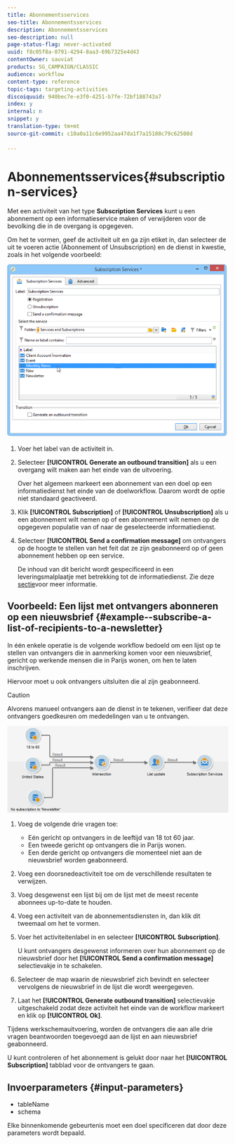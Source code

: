 ```yaml
---
title: Abonnementsservices
seo-title: Abonnementsservices
description: Abonnementsservices
seo-description: null
page-status-flag: never-activated
uuid: f8c05f8a-0791-4294-8aa3-69b7325e4d43
contentOwner: sauviat
products: SG_CAMPAIGN/CLASSIC
audience: workflow
content-type: reference
topic-tags: targeting-activities
discoiquuid: 940bec7e-e3f0-4251-b7fe-72bf188743a7
index: y
internal: n
snippet: y
translation-type: tm+mt
source-git-commit: c10a0a11c6e9952aa47da1f7a15188c79c62508d

---
```



# Abonnementsservices{#subscription-services}

Met een activiteit van het type **Subscription Services** kunt u een abonnement op een informatieservice maken of verwijderen voor de bevolking die in de overgang is opgegeven.

Om het te vormen, geef de activiteit uit en ga zijn etiket in, dan selecteer de uit te voeren actie (Abonnement of Unsubscription) en de dienst in kwestie, zoals in het volgende voorbeeld:

![](assets/edit_service_inscription.png)

1. Voer het label van de activiteit in.
1. Selecteer **[!UICONTROL Generate an outbound transition]** als u een overgang wilt maken aan het einde van de uitvoering.

   Over het algemeen markeert een abonnement van een doel op een informatiedienst het einde van de doelworkflow. Daarom wordt de optie niet standaard geactiveerd.

1. Klik **[!UICONTROL Subscription]** of **[!UICONTROL Unsubscription]** als u een abonnement wilt nemen op of een abonnement wilt nemen op de opgegeven populatie van of naar de geselecteerde informatiedienst.
1. Selecteer **[!UICONTROL Send a confirmation message]** om ontvangers op de hoogte te stellen van het feit dat ze zijn geabonneerd op of geen abonnement hebben op een service.

   De inhoud van dit bericht wordt gespecificeerd in een leveringsmalplaatje met betrekking tot de informatiedienst. Zie deze [sectie](../../delivery/using/managing-subscriptions.md)voor meer informatie.

## Voorbeeld: Een lijst met ontvangers abonneren op een nieuwsbrief {#example--subscribe-a-list-of-recipients-to-a-newsletter}

In één enkele operatie is de volgende workflow bedoeld om een lijst op te stellen van ontvangers die in aanmerking komen voor een nieuwsbrief, gericht op werkende mensen die in Parijs wonen, om hen te laten inschrijven.

Hiervoor moet u ook ontvangers uitsluiten die al zijn geabonneerd.

>[!CAUTION]
>
>Alvorens manueel ontvangers aan de dienst in te tekenen, verifieer dat deze ontvangers goedkeuren om mededelingen van u te ontvangen.

![](assets/subscription_services_example.png)

1. Voeg de volgende drie vragen toe:

   * Eén gericht op ontvangers in de leeftijd van 18 tot 60 jaar.
   * Een tweede gericht op ontvangers die in Parijs wonen.
   * Een derde gericht op ontvangers die momenteel niet aan de nieuwsbrief worden geabonneerd.

1. Voeg een doorsnedeactiviteit toe om de verschillende resultaten te verwijzen.
1. Voeg desgewenst een lijst bij om de lijst met de meest recente abonnees up-to-date te houden.
1. Voeg een activiteit van de abonnementsdiensten in, dan klik dit tweemaal om het te vormen.
1. Voer het activiteitenlabel in en selecteer **[!UICONTROL Subscription]**.

   U kunt ontvangers desgewenst informeren over hun abonnement op de nieuwsbrief door het **[!UICONTROL Send a confirmation message]** selectievakje in te schakelen.

1. Selecteer de map waarin de nieuwsbrief zich bevindt en selecteer vervolgens de nieuwsbrief in de lijst die wordt weergegeven.
1. Laat het **[!UICONTROL Generate outbound transition]** selectievakje uitgeschakeld zodat deze activiteit het einde van de workflow markeert en klik op **[!UICONTROL Ok]**.

Tijdens werkschemauitvoering, worden de ontvangers die aan alle drie vragen beantwoorden toegevoegd aan de lijst en aan nieuwsbrief geabonneerd.

U kunt controleren of het abonnement is gelukt door naar het **[!UICONTROL Subscription]** tabblad voor de ontvangers te gaan.

## Invoerparameters {#input-parameters}

* tableName
* schema

Elke binnenkomende gebeurtenis moet een doel specificeren dat door deze parameters wordt bepaald.
